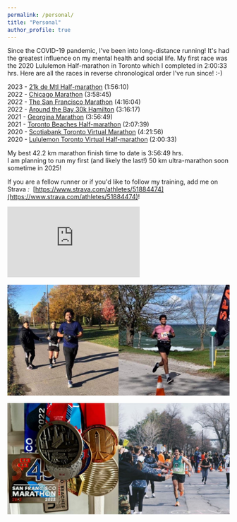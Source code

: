 ```yaml
---
permalink: /personal/
title: "Personal"
author_profile: true
---
```


Since the COVID-19 pandemic, I've been into long-distance running! It's had the greatest influence on my mental health and social life. My first race was the 2020 Lululemon Half-marathon in Toronto which I completed in 2:00:33 hrs. Here are all the races in reverse chronological order I've run since! :-)  

2023 - [21k de Mtl Half-marathon](https://mtlmarathon.com/en/) (1:56:10)  
2022 - [Chicago Marathon](https://www.chicagomarathon.com/) (3:58:45)  
2022 - [The San Francisco Marathon](https://www.thesfmarathon.com/) (4:16:04)  
2022 - [Around the Bay 30k Hamilton](https://bayrace.com/) (3:16:17)  
2021 - [Georgina Marathon](https://enduranceeventproductions.com/events/georgina-marathon-and-half-marathon/) (3:56:49)  
2021 - [Toronto Beaches Half-marathon](https://raceroster.com/events/2021/47548/beaches-jazz-run-2021) (2:07:39)  
2020 - [Scotiabank Toronto Virtual Marathon](https://www.torontowaterfrontmarathon.com/) (4:21:56)  
2020 - [Lululemon Toronto Virtual Half-marathon](https://shop.lululemon.com/en-ca/story/10k-run) (2:00:33)  


My best 42.2 km marathon finish time to date is 3:56:49 hrs.  
I am planning to run my first (and likely the last!) 50 km ultra-marathon soon sometime in 2025! 


If you are a fellow runner or if you'd like to follow my training, add me on Strava <i class="fab fa-fw fa-strava" id="emailicon-high">:&nbsp;&nbsp;</i>[https://www.strava.com/athletes/51884474](https://www.strava.com/athletes/51884474)!

<iframe height='160' width='300' frameborder='0' allowtransparency='true' scrolling='no' src='https://www.strava.com/athletes/51884474/activity-summary/4aa40654fbab443f7e453cb1a02334471cf8e2a1'></iframe>

<p align="center">
<img src="./../images/running_pic1.jpg" width="551" height="auto">
</p>




<p align="center">
<img src="./../images/running_pic2.jpg" width="551" height="auto">
</p>




